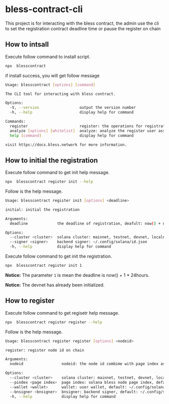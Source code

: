# bless-contract-cli

This project is for interacting with the bless contract,  the admin use the cli to set the registration contract deadline time or pause the register on chain


## How to intsall

Execute follow command to install script.

```bash
npx  blesscontract
```

if install success, you will get follow message

```bash
Usage: blesscontract [options] [command]

The CLI tool for interacting with bless contract.

Options:
  -V, --version                  output the version number
  -h, --help                     display help for command

Commands:
  register                       register: the operations for registration conract.
  analyze [options] [whitelist]  analyze: analyze the register user assests
  help [command]                 display help for command

visit https://docs.bless.network for more information.
```

## How to initial the registration

Execute follow command to get init help message.

```bash
npx  blesscontract register init --help
```

Follow is the help message.

```bash
Usage: blesscontract register init [options] <deadline>

initial: initial the registration

Arguments:
  deadline             the deadline of registration, deafult: now() + n * 24hours

Options:
  --cluster <cluster>  solana cluster: mainnet, testnet, devnet, localnet, <custom>
  --signer <signer>    backend signer: ~/.config/solana/id.json
  -h, --help           display help for command
```


Execute follow command to get init the registration.

```bash
npx  blesscontract register init 1
```

**Notice:** The parameter `1` is mean the deadline is now() + 1 * 24hours.

**Notice:** The devnet has already been initialized.


## How to register

Execute follow command to get regisetr help message.

```bash
npx  blesscontract register register --help
```


Follow is the help message.

```bash
Usage: blesscontract register register [options] <nodeid>

register: register node id on chain

Arguments:
  nodeid                 nodeid: the node id combime with page index as bless node id, nodeid must be base58 of 32 bytes

Options:
  --cluster <cluster>    solana cluster: mainnet, testnet, devnet, localnet, <custom>
  --pindex <page index>  page index: solana bless node page index, default: 0
  --wallet <wallet>      wallet: user wallet, default: ~/.config/solana/id.json
  --bnsigner <bnsigner>  bnsigner: backend signer, default: ~/.config/solana/id.json
  -h, --help             display help for command
```
